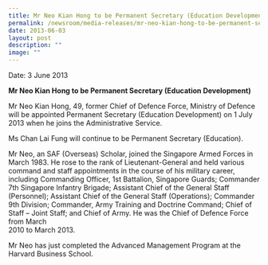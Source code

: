 ```yaml
---
title: Mr Neo Kian Hong to be Permanent Secretary (Education Development)
permalink: /newsroom/media-releases/mr-neo-kian-hong-to-be-permanent-secretary-education-development/
date: 2013-06-03
layout: post
description: ""
image: ""
---
```

Date: 3 June 2013

**Mr Neo Kian Hong to be Permanent Secretary (Education Development)**

Mr Neo Kian Hong, 49, former Chief of Defence Force, Ministry of Defence will be appointed Permanent Secretary (Education Development) on 1 July 2013 when he joins the Administrative Service.  
  
Ms Chan Lai Fung will continue to be Permanent Secretary (Education).  
  
Mr Neo, an SAF (Overseas) Scholar, joined the Singapore Armed Forces in March 1983. He rose to the rank of Lieutenant-General and held various command and staff appointments in the course of his military career, including Commanding Officer, 1st Battalion, Singapore Guards; Commander 7th Singapore Infantry Brigade; Assistant Chief of the General Staff (Personnel); Assistant Chief of the General Staff (Operations); Commander 9th Division; Commander, Army Training and Doctrine Command; Chief of Staff – Joint Staff; and Chief of Army. He was the Chief of Defence Force from March  
2010 to March 2013.   
  
Mr Neo has just completed the Advanced Management Program at the Harvard Business School.